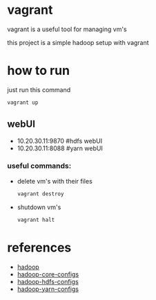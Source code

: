 

# vagrant
vagrant is a useful tool for managing vm's

this project is a simple hadoop setup with vagrant 



# how to run
just run this command
```bash
vagrant up
```

## webUI
+ 10.20.30.11:9870  #hdfs webUI
+ 10.20.30.11:8088  #yarn webUI


### useful commands:
+ delete vm's with their files
    ```bash 
    vagrant destroy
    ```
+ shutdown vm's
    ```bash 
    vagrant halt
    ```
  
# references
+ [hadoop](https://hadoop.apache.org/docs/stable/)
+ [hadoop-core-configs](https://hadoop.apache.org/docs/stable/hadoop-project-dist/hadoop-common/core-default.xml)
+ [hadoop-hdfs-configs](https://hadoop.apache.org/docs/stable/hadoop-project-dist/hadoop-hdfs/hdfs-default.xml)
+ [hadoop-yarn-configs](https://hadoop.apache.org/docs/stable/hadoop-yarn/hadoop-yarn-common/yarn-default.xml)
